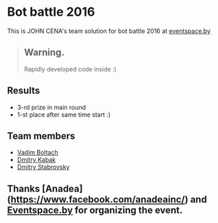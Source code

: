 # Bot battle 2016

This is JOHN CENA's team solution for bot battle 2016 at [eventspace.by](https://www.facebook.com/events/296745560669076/)

> ## Warning.
> Rapidly developed code inside :)

## Results
- 3-rd prize in main round
- 1-st place after same time start :)

## Team members
- [Vadim Boltach](https://github.com/vadik49b)
- [Dmitry Kabak](https://github.com/kabbi)
- [Dmitry Stabrovsky](https://github.com/crocodilys)


## Thanks [Anadea] (https://www.facebook.com/anadeainc/) and [Eventspace.by](https://www.facebook.com/eventspace.by/) for organizing the event.

